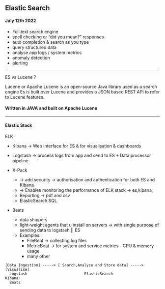 
## Elastic Search
#### July 12th 2022

- Full text search engine
- spell checking or “did you mean?” responses
- auto completion & search as you type
- query structured data
- analyse app logs / system metrics
- anomaly detection
- alerting
---------------------

ES vs Lucene ?

Lucene or Apache Lucene is an open-source Java library used as a search engine
Es is built over Lucene and provides a JSON based REST API to refer to Lucene features.

#### Written in JAVA and built on Apache Lucene

---------------------

#### Elastic Stack

ELK 

- Kibana -> Web interface for ES & for visualisation & dashboards
- Logstash -> process logs from app and send to ES + Data processor pipeline
- X-Pack
    - -> add security -> authorisation and authentication for both ES and Kibana
    - -> Enables monitoring the performance of ELK stack -> es,kibana,
    - Reporting -> pdf and csv
    - ElasticSearch SQL

- Beats
    - data shippers
    - light-weight agents that u install on servers -> with single purpose of sending data to logstash || ES
    - Examples:
        - FileBeat -> collecting log files
        - MetricBeat -> for system and service metrics - CPU & memory usage
        - many other

```
[Data Ingestion] -----> [ Search,Analyse and Store data] -----> [Visualise]
  Logstash                          ElasticSearch                 Kibana
  Beats
```
